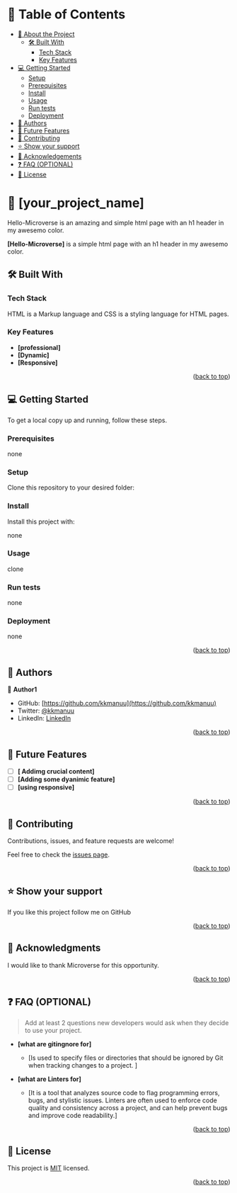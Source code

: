 <a name="readme-top"></a>


# 📗 Table of Contents

- [📖 About the Project](#about-project)
  - [🛠 Built With](#built-with)
    - [Tech Stack](#tech-stack)
    - [Key Features](#key-features)
- [💻 Getting Started](#getting-started)
  - [Setup](#setup)
  - [Prerequisites](#prerequisites)
  - [Install](#install)
  - [Usage](#usage)
  - [Run tests](#run-tests)
  - [Deployment](#deployment)
- [👥 Authors](#authors)
- [🔭 Future Features](#future-features)
- [🤝 Contributing](#contributing)
- [⭐️ Show your support](#support)
- [🙏 Acknowledgements](#acknowledgements)
- [❓ FAQ (OPTIONAL)](#faq)
- [📝 License](#license)


# 📖 [your_project_name] <a name="Hello-Microverse"></a>

Hello-Microverse is an amazing and simple html page with an h1 header in my awesemo color.

**[Hello-Microverse]** is a simple html page with an h1 header in my awesemo color.

## 🛠 Built With <a name="built-with"></a>

### Tech Stack <a name="tech-stack"></a>

HTML is a Markup language and CSS is a styling language for HTML pages.

### Key Features <a name="key-features"></a>


- **[professional]**
- **[Dynamic]**
- **[Responsive]**

<p align="right">(<a href="#readme-top">back to top</a>)</p>




## 💻 Getting Started <a name="getting-started"></a>


To get a local copy up and running, follow these steps.

### Prerequisites
none

### Setup

Clone this repository to your desired folder:

### Install

Install this project with:

none

### Usage
clone
### Run tests

none

### Deployment
none

<p align="right">(<a href="#readme-top">back to top</a>)</p>


## 👥 Authors <a name="authors"></a>


👤 **Author1**

- GitHub: [https://github.com/kkmanuu](https://github.com/kkmanuu)
- Twitter: [@kkmanuu](https://twitter.com/twitter/kkmanuu)
- LinkedIn: [LinkedIn](https://www.linkedin.com/in/emmanuel-kipngeno-879370242/)

<p align="right">(<a href="#readme-top">back to top</a>)</p>


## 🔭 Future Features <a name="future-features"></a>


- [ ] **[ Addimg crucial content]**
- [ ] **[Adding some dyanimic feature]**
- [ ] **[using responsive]**

<p align="right">(<a href="#readme-top">back to top</a>)</p>


## 🤝 Contributing <a name="contributing"></a>

Contributions, issues, and feature requests are welcome!

Feel free to check the [issues page](../../issues/).

<p align="right">(<a href="#readme-top">back to top</a>)</p>

## ⭐️ Show your support <a name="support"></a>


If you like this project follow me on GitHub

<p align="right">(<a href="#readme-top">back to top</a>)</p>


## 🙏 Acknowledgments <a name="acknowledgements"></a>


I would like to thank  Microverse for this opportunity.

<p align="right">(<a href="#readme-top">back to top</a>)</p>


## ❓ FAQ (OPTIONAL) <a name="faq"></a>

> Add at least 2 questions new developers would ask when they decide to use your project.

- **[what are gitingnore for]**

  - [Is used to specify files or directories that should be ignored by Git when tracking changes to a project. ]

- **[what are Linters for]**

  - [It is a tool that analyzes source code to flag programming errors, bugs, and stylistic issues. Linters are often used to enforce code quality and consistency across a project, and can help prevent bugs and improve code readability.]

<p align="right">(<a href="#readme-top">back to top</a>)</p>

## 📝 License <a name="license"></a>

This project is [MIT](./LICENSE) licensed.

<p align="right">(<a href="#readme-top">back to top</a>)</p>
